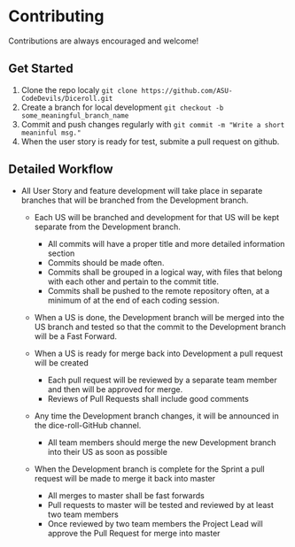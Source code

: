 # Contributing
Contributions are always encouraged and welcome!

## Get Started
1. Clone the repo localy `git clone https://github.com/ASU-CodeDevils/Diceroll.git`
2. Create a branch for local development `git checkout -b some_meaningful_branch_name`
3. Commit and push changes regularly with `git commit -m "Write a short meaninful msg."`
4. When the user story is ready for test, submite a pull request on github.

## Detailed Workflow
- All User Story and feature development will take place in separate branches that will be branched from the Development branch.
  - Each US will be branched and development for that US will be kept separate from the Development branch.

    - All commits will have a proper title and more detailed information section
    - Commits should be made often.
    - Commits shall be grouped in a logical way, with files that belong with each other and pertain to the commit title.
    - Commits shall be pushed to the remote repository often, at a minimum of at the end of each coding session.

  - When a US is done, the Development branch will be merged into the US branch and tested so that the commit to the Development branch will be a
    Fast Forward.

  - When a US is ready for merge back into Development a pull request will be created
    - Each pull request will be reviewed by a separate team member and then will be approved for merge.
    - Reviews of Pull Requests shall include good comments

  - Any time the Development branch changes, it will be announced in the dice-roll-GitHub channel.
    - All team members should merge the new Development branch into their US as soon as possible

  - When the Development branch is complete for the Sprint a pull request will be made to merge it back into master
    - All merges to master shall be fast forwards
    - Pull requests to master will be tested and reviewed by at least two team members
    - Once reviewed by two team members the Project Lead will approve the Pull Request for merge into master
